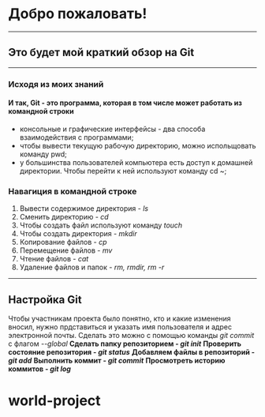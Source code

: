 # Добро пожаловать!
---
## Это будет мой краткий обзор на Git
---
### Исходя из моих знаний <br>
#### И так, **Git** - это программа, которая в том числе может работать из командной строки <br>
* консольные и графические интерфейсы - два способа взаимодействия с программами;
* чтобы вывести текущую рабочую директорию, можно испольщовать команду pwd;
* у большинства пользователей компьютера есть доступ к домашней директории. Чтобы перейти к ней используют команду cd ~;
### **Навагиция в командной строке**
1. Вывести содержимое директория - *ls*
2. Сменить директорию - *cd*
3. Чтобы создать файл используют команду *touch*
4. Чтобы создать директория - *mkdir*
5. Копирование файлов - *cp*
6. Перемещение файлов - *mv*
7. Чтение файлов - *cat*
8. Удаление файлов и папок - *rm, rmdir, rm -r*
---
## Настройка Git 
Чтобы участникам проекта было понятно, кто и какие изменения вносил, нужно прдставиться и указать имя пользователя и адрес электронной почты. Сделать это можно с помощью команды *git commit* с флагом *--global*
__Сделать папку репозиторием - *git init*__
__Проверить состояние репозитория - *git status*__
__Добавляем файлы в репозиторий - *git add*__
__Выполнить коммит - *git commit*__
__Просмотреть историю коммитов - *git log*__

# world-project